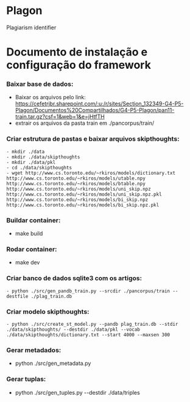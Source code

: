 # Plagon
Plagiarism identifier


# Documento de instalação e configuração do framework

### Baixar base de dados:
  - Baixar os arquivos pelo link: https://cefetrjbr.sharepoint.com/:u:/r/sites/Section_132349-G4-P5-Plagon/Documentos%20Compartilhados/G4-P5-Plagon/pan11-train.tar.gz?csf=1&web=1&e=jHtfTH
  - extrair os arquivos da pasta train em ./pancorpus/train/

### Criar estrutura de pastas e baixar arquivos skipthoughts:
	- mkdir ./data
	- mkdir ./data/skipthoughts
	- mkdir ./data/pkl
	- cd ./data/skipthoughts
	- wget http://www.cs.toronto.edu/~rkiros/models/dictionary.txt http://www.cs.toronto.edu/~rkiros/models/utable.npy http://www.cs.toronto.edu/~rkiros/models/btable.npy http://www.cs.toronto.edu/~rkiros/models/uni_skip.npz http://www.cs.toronto.edu/~rkiros/models/uni_skip.npz.pkl http://www.cs.toronto.edu/~rkiros/models/bi_skip.npz http://www.cs.toronto.edu/~rkiros/models/bi_skip.npz.pkl

### Buildar container:
  - make build

### Rodar container:
  - make dev

### Criar banco de dados sqlite3 com os artigos:
	- python ./src/gen_pandb_train.py --srcdir ./pancorpus/train --destfile ./plag_train.db

### Criar modelo skipthoughts:
	- python ./src/create_st_model.py --pandb plag_train.db --stdir ./data/skipthoughts/ --destdir ./data/pkl --vocab ./data/skipthoughts/dictionary.txt --start 4000 --maxsen 300

### Gerar metadados:
  - python ./src/gen_metadata.py

### Gerar tuplas:
  - python ./src/gen_tuples.py --destdir ./data/triples
